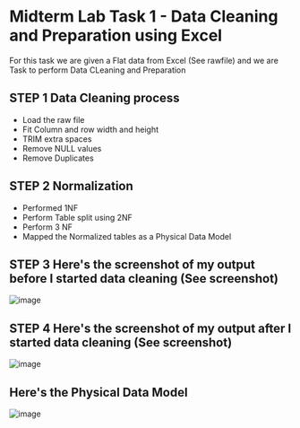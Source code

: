 
# Midterm Lab Task 1 - Data Cleaning and Preparation using Excel
For this task we are given a Flat data from Excel (See rawfile) and we are Task to perform Data CLeaning and Preparation 
## STEP 1 Data Cleaning process
- Load the raw file
- Fit Column and row width and height
- TRIM extra spaces
- Remove NULL values
- Remove Duplicates
## STEP 2 Normalization 
- Performed 1NF
- Perform Table split using 2NF
- Perform 3 NF
- Mapped the Normalized tables as a Physical Data Model
## STEP 3 Here's the screenshot of my output before I started data cleaning (See screenshot)
![image](https://github.com/user-attachments/assets/54d0a889-9936-41e9-8f64-3b5b2255bed4)

## STEP 4 Here's the screenshot of my output after I started data cleaning (See screenshot)
![image](https://github.com/user-attachments/assets/fcb20b8e-602d-4e76-9f35-0514b1b8ceca)

## Here's the Physical Data Model
![image](https://github.com/user-attachments/assets/e3f1668e-8a2a-4e1d-8be9-6a1c9e20871e)
